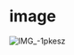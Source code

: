 # image
![IMG_-1pkesz](https://user-images.githubusercontent.com/32557428/128598769-aa7c9808-636f-4113-b672-35cb68c6ff14.jpg)
